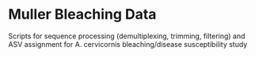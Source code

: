 # Muller Bleaching Data
Scripts for sequence processing (demultiplexing, trimming, filtering) and ASV assignment for A. cervicornis bleaching/disease susceptibility study
